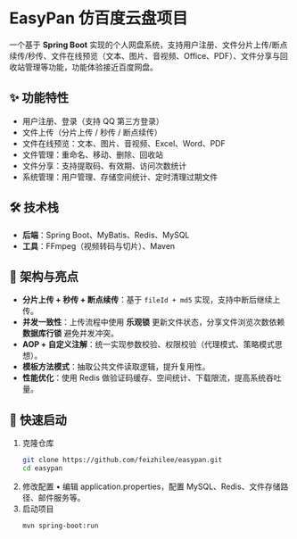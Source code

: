# EasyPan 仿百度云盘项目

一个基于 **Spring Boot** 实现的个人网盘系统，支持用户注册、文件分片上传/断点续传/秒传、文件在线预览（文本、图片、音视频、Office、PDF）、文件分享与回收站管理等功能，功能体验接近百度网盘。

## ✨ 功能特性
- 用户注册、登录（支持 QQ 第三方登录）
- 文件上传（分片上传 / 秒传 / 断点续传）
- 文件在线预览：文本、图片、音视频、Excel、Word、PDF
- 文件管理：重命名、移动、删除、回收站
- 文件分享：支持提取码、有效期、访问次数统计
- 系统管理：用户管理、存储空间统计、定时清理过期文件

## 🛠️ 技术栈
- **后端**：Spring Boot、MyBatis、Redis、MySQL  
- **工具**：FFmpeg（视频转码与切片）、Maven  

## 🔑 架构与亮点
- **分片上传 + 秒传 + 断点续传**：基于 `fileId + md5` 实现，支持中断后继续上传。  
- **并发一致性**：上传流程中使用 **乐观锁** 更新文件状态，分享文件浏览次数依赖 **数据库行锁** 避免并发冲突。  
- **AOP + 自定义注解**：统一实现参数校验、权限校验（代理模式、策略模式思想）。  
- **模板方法模式**：抽取公共文件读取逻辑，提升复用性。  
- **性能优化**：使用 Redis 做验证码缓存、空间统计、下载限流，提高系统吞吐量。  

## 🚀 快速启动
1. 克隆仓库  
   ```bash
   git clone https://github.com/feizhilee/easypan.git
   cd easypan
   ```
2.	修改配置
	•	编辑 application.properties，配置 MySQL、Redis、文件存储路径、邮件服务等。
3. 启动项目
   ```bash
   mvn spring-boot:run
   ```
